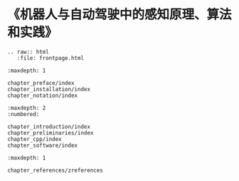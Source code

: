《机器人与自动驾驶中的感知原理、算法和实践》
========================

```eval_rst
.. raw:: html
   :file: frontpage.html
```


```toc
:maxdepth: 1

chapter_preface/index
chapter_installation/index
chapter_notation/index
```


```toc
:maxdepth: 2
:numbered:

chapter_introduction/index
chapter_preliminaries/index
chapter_cpp/index
chapter_software/index
```


```toc
:maxdepth: 1

chapter_references/zreferences
```

